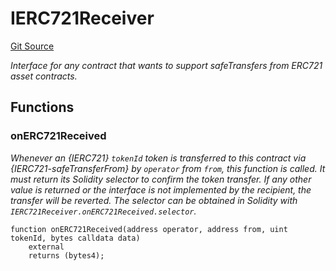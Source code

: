 # IERC721Receiver
[Git Source](https://github.com/KlimaDAO/klimadao-solidity/blob/b98fc1e8b7dcf2a7b80bbaba384c8c84431739fc/src/infinity/interfaces/IERC721Receiver.sol)

*Interface for any contract that wants to support safeTransfers
from ERC721 asset contracts.*


## Functions
### onERC721Received

*Whenever an {IERC721} `tokenId` token is transferred to this contract via {IERC721-safeTransferFrom}
by `operator` from `from`, this function is called.
It must return its Solidity selector to confirm the token transfer.
If any other value is returned or the interface is not implemented by the recipient, the transfer will be reverted.
The selector can be obtained in Solidity with `IERC721Receiver.onERC721Received.selector`.*


```solidity
function onERC721Received(address operator, address from, uint tokenId, bytes calldata data)
    external
    returns (bytes4);
```

